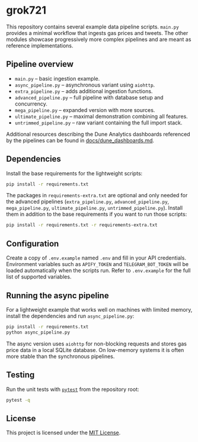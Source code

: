 # grok721

This repository contains several example data pipeline scripts. `main.py` provides a minimal workflow that ingests gas prices and tweets. The other modules showcase progressively more complex pipelines and are meant as reference implementations.

## Pipeline overview
- `main.py` – basic ingestion example.
- `async_pipeline.py` – asynchronous variant using `aiohttp`.
- `extra_pipeline.py` – adds additional ingestion functions.
- `advanced_pipeline.py` – full pipeline with database setup and concurrency.
- `mega_pipeline.py` – expanded version with more sources.
- `ultimate_pipeline.py` – maximal demonstration combining all features.
- `untrimmed_pipeline.py` – raw variant containing the full import stack.

Additional resources describing the Dune Analytics dashboards referenced by
the pipelines can be found in [docs/dune_dashboards.md](docs/dune_dashboards.md).

## Dependencies

Install the base requirements for the lightweight scripts:

```bash
pip install -r requirements.txt
```

The packages in `requirements-extra.txt` are optional and only needed for the
advanced pipelines (`extra_pipeline.py`, `advanced_pipeline.py`,
`mega_pipeline.py`, `ultimate_pipeline.py`, `untrimmed_pipeline.py`). Install
them in addition to the base requirements if you want to run those scripts:

```bash
pip install -r requirements.txt -r requirements-extra.txt
```


## Configuration

Create a copy of `.env.example` named `.env` and fill in your API
credentials. Environment variables such as `APIFY_TOKEN` and
`TELEGRAM_BOT_TOKEN` will be loaded automatically when the scripts run.
Refer to `.env.example` for the full list of supported variables.

## Running the async pipeline

For a lightweight example that works well on machines with limited memory,
install the dependencies and run `async_pipeline.py`:

```bash
pip install -r requirements.txt
python async_pipeline.py
```

The async version uses `aiohttp` for non-blocking requests and stores
gas price data in a local SQLite database. On low-memory systems it is
often more stable than the synchronous pipelines.

## Testing

Run the unit tests with [`pytest`](https://docs.pytest.org/) from the repository
root:

```bash
pytest -q
```

## License

This project is licensed under the [MIT License](LICENSE).

